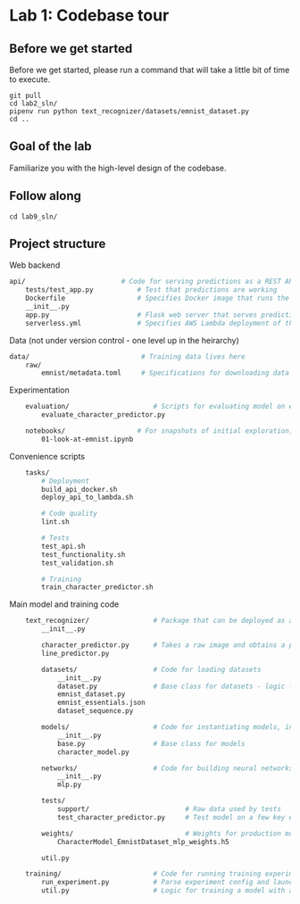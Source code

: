 # Lab 1: Codebase tour

## Before we get started

Before we get started, please run a command that will take a little bit of time to execute.

```
git pull
cd lab2_sln/
pipenv run python text_recognizer/datasets/emnist_dataset.py
cd ..
```

## Goal of the lab

Familiarize you with the high-level design of the codebase.

## Follow along

```
cd lab9_sln/
```

## Project structure

Web backend

```sh
api/                        # Code for serving predictions as a REST API.
    tests/test_app.py           # Test that predictions are working
    Dockerfile                  # Specifies Docker image that runs the web server.
    __init__.py
    app.py                      # Flask web server that serves predictions.
    serverless.yml              # Specifies AWS Lambda deployment of the REST API.
```

Data (not under version control - one level up in the heirarchy)

```sh
data/                            # Training data lives here
    raw/
        emnist/metadata.toml     # Specifications for downloading data
```

Experimentation

```sh
    evaluation/                     # Scripts for evaluating model on eval set.
        evaluate_character_predictor.py

    notebooks/                  # For snapshots of initial exploration, before solidfying code as proper Python files.
        01-look-at-emnist.ipynb
```

Convenience scripts

```sh
    tasks/
        # Deployment
        build_api_docker.sh
        deploy_api_to_lambda.sh

        # Code quality
        lint.sh

        # Tests
        test_api.sh
        test_functionality.sh
        test_validation.sh

        # Training
        train_character_predictor.sh
```

Main model and training code

```sh
    text_recognizer/                # Package that can be deployed as a self-contained prediction system
        __init__.py

        character_predictor.py      # Takes a raw image and obtains a prediction
        line_predictor.py

        datasets/                   # Code for loading datasets
            __init__.py
            dataset.py              # Base class for datasets - logic for downloading data
            emnist_dataset.py
            emnist_essentials.json
            dataset_sequence.py

        models/                     # Code for instantiating models, including data preprocessing and loss functions
            __init__.py
            base.py                 # Base class for models
            character_model.py

        networks/                   # Code for building neural networks (i.e., 'dumb' input->output mappings) used by models
            __init__.py
            mlp.py

        tests/
            support/                        # Raw data used by tests
            test_character_predictor.py     # Test model on a few key examples

        weights/                            # Weights for production model
            CharacterModel_EmnistDataset_mlp_weights.h5

        util.py

    training/                       # Code for running training experiments and selecting the best model.
        run_experiment.py           # Parse experiment config and launch training.
        util.py                     # Logic for training a model with a given config
```
